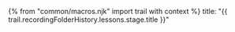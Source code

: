 {% from "common/macros.njk" import trail with context %}
<frontmatter>
title: "{{ trail.recordingFolderHistory.lessons.stage.title }}"

</frontmatter>

<include src="unit-inPage-asFlat.md" boilerplate />